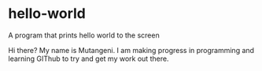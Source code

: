 # hello-world
A program that prints hello world to the screen

Hi there? My name is Mutangeni. I am making progress in programming and learning GIThub to try and get my work out there.
